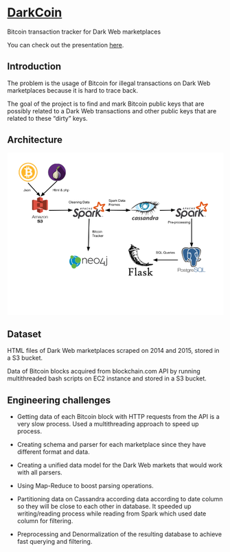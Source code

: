 # [DarkCoin](https://www.dark-co.in/)

Bitcoin transaction tracker for Dark Web marketplaces

You can check out the presentation [here](https://bit.ly/DarkCoinPresent).


## Introduction

The problem is the usage of Bitcoin for illegal transactions on Dark Web marketplaces because it is hard to trace back.

The goal of the project is to find and mark Bitcoin public keys that are possibly related to a Dark Web transactions and other public keys that are related to these “dirty” keys.

## Architecture

![Pipeline](images/pipeline.png)

## Dataset

HTML files of Dark Web marketplaces scraped on 2014 and 2015, stored in a S3 bucket.

Data of Bitcoin blocks acquired from blockchain.com API by running multithreaded bash scripts on EC2 instance and stored in a S3 bucket.

## Engineering challenges

* Getting data of each Bitcoin block with HTTP requests from the API is a very slow process. Used a multithreading approach to speed up process.

* Creating schema and parser for each marketplace since they have different format and data.

* Creating a unified data model for the Dark Web markets that would work with all parsers.

* Using Map-Reduce to boost parsing operations.

* Partitioning data on Cassandra according data according to date column so they will be close to each other in database. It speeded up writing/reading process while reading from Spark which used date column for filtering. 

* Preprocessing and Denormalization of the resulting database to achieve fast querying and filtering.

